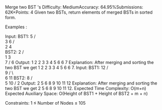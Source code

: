 Merge two BST 's
Difficulty: MediumAccuracy: 64.95%Submissions: 62K+Points: 4
Given two BSTs, return elements of merged BSTs in sorted form.

Examples :

Input:
BST1:
       5
     /   \
    3     6
   / \
  2   4  
BST2:
        2
      /   \
     1     3
            \
             7
            /
           6
Output: 1 2 2 3 3 4 5 6 6 7
Explanation: After merging and sorting the two BST we get 1 2 2 3 3 4 5 6 6 7.
Input:
BST1:
       12
     /   
    9
   / \    
  6   11
BST2:
      8
    /  \
   5    10
  /
 2
Output: 2 5 6 8 9 10 11 12
Explanation: After merging and sorting the two BST we get 2 5 6 8 9 10 11 12.
Expected Time Complexity: O(m+n)
Expected Auxiliary Space: O(Height of BST1 + Height of BST2 + m + n)

Constraints:
1 ≤ Number of Nodes ≤ 105

